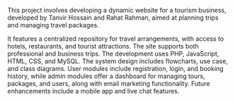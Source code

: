 This project involves developing a dynamic website for a tourism business, developed by Tanvir Hossain and Rahat Rahman, aimed at planning trips and managing travel packages. 

It features a centralized repository for travel arrangements, with access to hotels, restaurants, and tourist attractions. The site supports both professional and business trips. The development uses PHP, JavaScript, HTML, CSS, and MySQL. The system design includes flowcharts, use case, and class diagrams. User modules include registration, login, and booking history, while admin modules offer a dashboard for managing tours, packages, and users, along with email marketing functionality. Future enhancements include a mobile app and live chat features.
